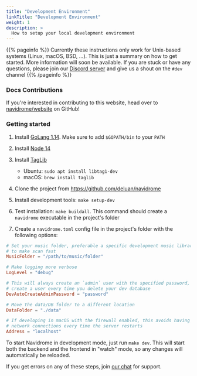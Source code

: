 ```yaml
---
title: "Development Environment"
linkTitle: "Development Environment"
weight: 1
description: >
  How to setup your local development environment
---
```


{{% pageinfo %}}
Currently these instructions only work for Unix-based systems (Linux, macOS, BSD, ...). 
This is just a summary on how to get started. More information will soon be available. 
If you are stuck or have any questions, please join our [Discord server](https://discord.gg/xh7j7yF) and 
give us a shout on the `#dev` channel
{{% /pageinfo %}}

### Docs Contributions
If you're interested in contributing to this website, head over to [navidrome/website](https://github.com/navidrome/website) on GitHub!

### Getting started

1. Install [GoLang 1.14](https://golang.org/doc/install). Make sure to add `$GOPATH/bin` to your `PATH`
2. Install [Node 14](http://nodejs.org/)
3. Install [TagLib](http://taglib.org)
    - Ubuntu: `sudo apt install libtag1-dev`
    - macOS: `brew install taglib`

4. Clone the project from https://github.com/deluan/navidrome
5. Install development tools: `make setup-dev`
6. Test installation: `make buildall`. This command should create a `navidrome` executable in the project's folder
7. Create a `navidrome.toml` config file in the project's folder with the following options:
```toml
# Set your music folder, preferable a specific development music library with few songs,
# to make scan fast
MusicFolder = "/path/to/music/folder"

# Make logging more verbose
LogLevel = "debug"

# This will always create an `admin` user with the specified password, so you don't have to 
# create a user every time you delete your dev database
DevAutoCreateAdminPassword = "password"

# Move the data/DB folder to a different location
DataFolder = "./data"

# If developing in macOS with the firewall enabled, this avoids having to accept incoming 
# network connections every time the server restarts
Address = "localhost"
```
To start Navidrome in development mode, just run `make dev`. This will start both the backend
and the frontend in "watch" mode, so any changes will automatically be reloaded.

If you get errors on any of these steps, join [our chat](/community/) for support.
